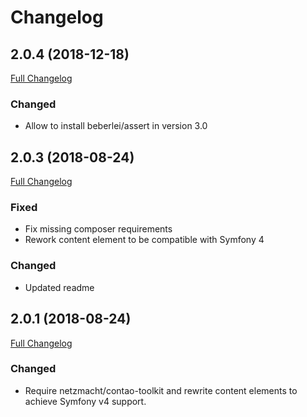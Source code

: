 Changelog
=========

2.0.4 (2018-12-18)
------------------

[Full Changelog](https://github.com/contao-bootstrap/tab/compare/2.0.1..2.0.3)

### Changed

 - Allow to install beberlei/assert in version 3.0

2.0.3 (2018-08-24)
------------------

[Full Changelog](https://github.com/contao-bootstrap/tab/compare/2.0.1..2.0.3)


### Fixed

 - Fix missing composer requirements
 - Rework content element to be compatible with Symfony 4
 
### Changed
 
 - Updated readme


2.0.1 (2018-08-24)
------------------

[Full Changelog](https://github.com/contao-bootstrap/tab/compare/2.0.0..2.0.1)


### Changed

 - Require netzmacht/contao-toolkit and rewrite content elements to achieve Symfony v4 support.
